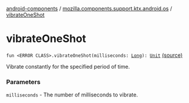 [android-components](../index.md) / [mozilla.components.support.ktx.android.os](index.md) / [vibrateOneShot](./vibrate-one-shot.md)

# vibrateOneShot

`fun <ERROR CLASS>.vibrateOneShot(milliseconds: `[`Long`](https://kotlinlang.org/api/latest/jvm/stdlib/kotlin/-long/index.html)`): `[`Unit`](https://kotlinlang.org/api/latest/jvm/stdlib/kotlin/-unit/index.html) [(source)](https://github.com/mozilla-mobile/android-components/blob/master/components/support/ktx/src/main/java/mozilla/components/support/ktx/android/os/Vibrator.kt#L21)

Vibrate constantly for the specified period of time.

### Parameters

`milliseconds` - The number of milliseconds to vibrate.